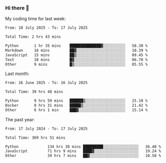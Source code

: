 ### Hi there 👋

My coding time for last week:

<!--START_SECTION:week-->

```txt
From: 10 July 2025 - To: 17 July 2025

Total Time: 2 hrs 43 mins

Python       1 hr 35 mins    ██████████████▓░░░░░░░░░░   58.30 %
Markdown     16 mins         ██▓░░░░░░░░░░░░░░░░░░░░░░   10.39 %
JavaScript   15 mins         ██▒░░░░░░░░░░░░░░░░░░░░░░   09.45 %
Text         10 mins         █▓░░░░░░░░░░░░░░░░░░░░░░░   06.70 %
Other        9 mins          █▒░░░░░░░░░░░░░░░░░░░░░░░   05.55 %
```

<!--END_SECTION:week-->

Last month:

<!--START_SECTION:month-->

```txt
From: 16 June 2025 - To: 16 July 2025

Total Time: 39 hrs 48 mins

Python       9 hrs 59 mins   ██████▒░░░░░░░░░░░░░░░░░░   25.10 %
Docker       8 hrs 31 mins   █████▒░░░░░░░░░░░░░░░░░░░   21.42 %
Other        6 hrs 1 min     ███▓░░░░░░░░░░░░░░░░░░░░░   15.14 %
```

<!--END_SECTION:month-->

The past year:

<!--START_SECTION:year-->

```txt
From: 17 July 2024 - To: 17 July 2025

Total Time: 369 hrs 51 mins

Python             134 hrs 38 mins █████████░░░░░░░░░░░░░░░░   36.40 %
JavaScript         71 hrs 9 mins   ████▓░░░░░░░░░░░░░░░░░░░░   19.24 %
Other              39 hrs 7 mins   ██▓░░░░░░░░░░░░░░░░░░░░░░   10.58 %
```

<!--END_SECTION:year-->
